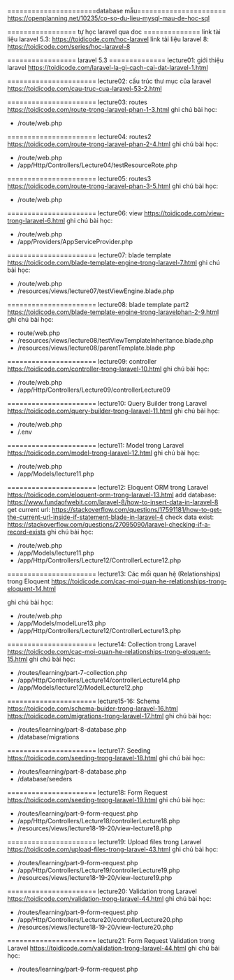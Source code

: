 ======================database mẫu======================
https://openplanning.net/10235/co-so-du-lieu-mysql-mau-de-hoc-sql

================= tự học laravel qua doc ==============
link tài liệu laravel 5.3: https://toidicode.com/hoc-laravel
link tài liệu laravel 8: https://toidicode.com/series/hoc-laravel-8


================= laravel 5.3 ==============
lecture01: giới thiệu laravel
https://toidicode.com/laravel-la-gi-cach-cai-dat-laravel-1.html

======================
lecture02: cấu trúc thư mục của laravel
https://toidicode.com/cau-truc-cua-laravel-53-2.html

======================
lecture03: routes 
https://toidicode.com/route-trong-laravel-phan-1-3.html
ghi chú bài học:
- /route/web.php

======================
lecture04: routes2 
https://toidicode.com/route-trong-laravel-phan-2-4.html
ghi chú bài học:
- /route/web.php
- /app/Http/Controllers/Lecture04/testResourceRote.php

======================
lecture05: routes3
https://toidicode.com/route-trong-laravel-phan-3-5.html
ghi chú bài học:
- /route/web.php

======================
lecture06: view
https://toidicode.com/view-trong-laravel-6.html
ghi chú bài học:
- /route/web.php
- /app/Providers/AppServiceProvider.php

======================
lecture07: blade template
https://toidicode.com/blade-template-engine-trong-laravel-7.html
ghi chú bài học:
- /route/web.php
- /resources/views/lecture07/testViewEngine.blade.php

======================
lecture08: blade template part2
https://toidicode.com/blade-template-engine-trong-laravelphan-2-9.html
ghi chú bài học:
- route/web.php
- /resources/views/lecture08/testViewTemplateInheritance.blade.php
- /resources/views/lecture08/parentTemplate.blade.php

======================
lecture09: controller
https://toidicode.com/controller-trong-laravel-10.html
ghi chú bài học:
- /route/web.php
- /app/Http/Controllers/Lecture09/controllerLecture09

======================
lecture10: Query Builder trong Laravel
https://toidicode.com/query-builder-trong-laravel-11.html
ghi chú bài học:
- /route/web.php
- /.env

======================
lecture11: Model trong Laravel
https://toidicode.com/model-trong-laravel-12.html
ghi chú bài học:
- /route/web.php
- /app/Models/lecture11.php

======================
lecture12: Eloquent ORM trong Laravel
https://toidicode.com/eloquent-orm-trong-laravel-13.html
add database: https://www.fundaofwebit.com/laravel-8/how-to-insert-data-in-laravel-8
get current url: https://stackoverflow.com/questions/17591181/how-to-get-the-current-url-inside-if-statement-blade-in-laravel-4
check data exist: https://stackoverflow.com/questions/27095090/laravel-checking-if-a-record-exists
ghi chú bài học:
- /route/web.php
- /app/Models/lecture11.php
- /app/Http/Controllers/Lecture12/ControllerLecture12.php

======================
lecture13: Các mối quan hệ (Relationships) trong Eloquent
https://toidicode.com/cac-moi-quan-he-relationships-trong-eloquent-14.html

ghi chú bài học:
- /route/web.php
- /app/Models/modelLure13.php
- /app/Http/Controllers/Lecture12/ControllerLecture13.php

======================
lecture14: Collection trong Laravel
https://toidicode.com/cac-moi-quan-he-relationships-trong-eloquent-15.html
ghi chú bài học:
- /routes/learning/part-7-collection.php
- /app/Http/Controllers/Lecture14/controllerLecture14.php
- /app/Models/lecture12/ModelLecture12.php

======================
lecture15-16: Schema
https://toidicode.com/schema-buider-trong-laravel-16.html
https://toidicode.com/migrations-trong-laravel-17.html
ghi chú bài học:
- /routes/learning/part-8-database.php
- /database/migrations

======================
lecture17: Seeding
https://toidicode.com/seeding-trong-laravel-18.html
ghi chú bài học:
- /routes/learning/part-8-database.php
- /database/seeders

======================
lecture18: Form Request
https://toidicode.com/seeding-trong-laravel-19.html
ghi chú bài học:
- /routes/learning/part-9-form-request.php
- /app/Http/Controllers/Lecture18/controllerLecture18.php
- /resources/views/lecture18-19-20/view-lecture18.php

======================
lecture19: Upload files trong Laravel
https://toidicode.com/upload-files-trong-laravel-43.html
ghi chú bài học:
- /routes/learning/part-9-form-request.php
- /app/Http/Controllers/Lecture19/controllerLecture19.php
- /resources/views/lecture18-19-20/view-lecture19.php

======================
lecture20: Validation trong Laravel
https://toidicode.com/validation-trong-laravel-44.html
ghi chú bài học:
- /routes/learning/part-9-form-request.php
- /app/Http/Controllers/Lecture20/controllerLecture20.php
- /resources/views/lecture18-19-20/view-lecture20.php

======================
lecture21: Form Request Validation trong Laravel
https://toidicode.com/validation-trong-laravel-44.html
ghi chú bài học:
- /routes/learning/part-9-form-request.php